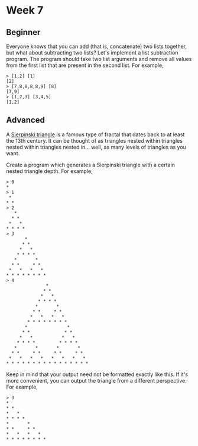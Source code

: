 # Week 7

## Beginner 

Everyone knows that you can add (that is, concatenate) two lists together, but what about subtracting two lists? Let's implement a list subtraction program. The program should take two list arguments and remove all values from the first list that are present in the second list. For example,

    > [1,2] [1]
    [2]
    > [7,8,8,8,8,9] [8]
    [7,9]
    > [1,2,3] [3,4,5]
    [1,2]

## Advanced

A [Sierpinski triangle](http://en.wikipedia.org/wiki/Sierpinski_triangle) is a famous type of fractal that dates back to at least the 13th century. It can be thought of as triangles nested within triangles nested within triangles nested in... well, as many levels of triangles as you want.

Create a program which generates a Sierpinski triangle with a certain nested triangle depth. For example,

```
> 0
*
> 1
 *
* *
> 2
   *  
  * * 
 *   *
* * * *
> 3
       *      
      * *     
     *   *    
    * * * *   
   *       *  
  * *     * * 
 *   *   *   *
* * * * * * * *
> 4
               *              
              * *             
             *   *            
            * * * *           
           *       *          
          * *     * *         
         *   *   *   *        
        * * * * * * * *       
       *               *      
      * *             * *     
     *   *           *   *    
    * * * *         * * * *   
   *       *       *       *  
  * *     * *     * *     * * 
 *   *   *   *   *   *   *   *
* * * * * * * * * * * * * * * *
```

Keep in mind that your output need not be formatted exactly like this. If it's more convenient, you can output the triangle from a different perspective. For example,

```
> 3
*
* *
*   *
* * * *
*       *
* *     * *
*   *   *   *
* * * * * * * *
```
